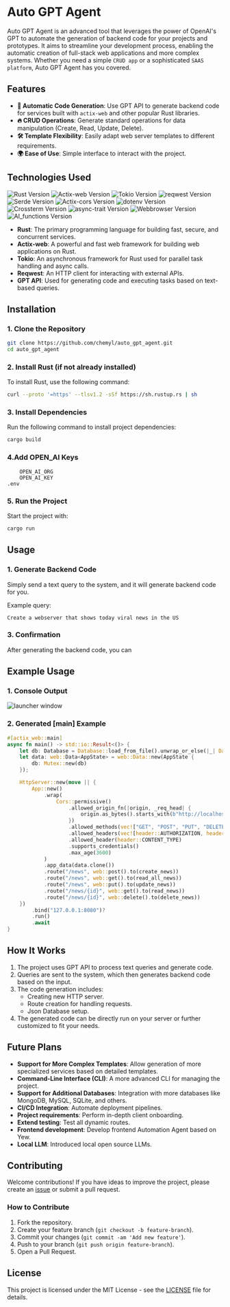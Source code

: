 # **Auto GPT Agent**

Auto GPT Agent is an advanced tool that leverages the power of OpenAI's GPT to automate the generation of backend code for your projects and prototypes.
It aims to streamline your development process, enabling the automatic creation of full-stack web applications and more complex systems.
Whether you need a simple `CRUD app` or a sophisticated `SAAS platform`, Auto GPT Agent has you covered.

## **Features**
- **🌟 Automatic Code Generation**: Use GPT API to generate backend code for services built with `actix-web` and other popular Rust libraries.
- **🔥 CRUD Operations**: Generate standard operations for data manipulation (Create, Read, Update, Delete).
- **🛠️ Template Flexibility**: Easily adapt web server templates to different requirements.
- **🌍 Ease of Use**: Simple interface to interact with the project.

## **Technologies Used**
![Rust Version](https://img.shields.io/badge/rust-1.83.0%20-green)
![Actix-web Version](https://img.shields.io/badge/actix_web-4.9.0%20-yellow)
![Tokio Version](https://img.shields.io/badge/tokio-1.28.0%20-blue)
![reqwest Version](https://img.shields.io/badge/reqwest-0.12.10%20-red)
![Serde Version](https://img.shields.io/badge/serde-1.0.160%20-gray)
![Actix-cors Version](https://img.shields.io/badge/actix_cors-0.7.0%20-cyan)
![dotenv Version](https://img.shields.io/badge/dotenv-0.15.0%20-purple)
![Crossterm Version](https://img.shields.io/badge/crossterm-0.28.1%20-green)
![async-trait Version](https://img.shields.io/badge/async--trait-0.1.83%20-blue)
![Webbrowser Version](https://img.shields.io/badge/webbrowser-1.0.3%20-yellow)
![AI_functions Version](https://img.shields.io/badge/ai_functions-0.1.1%20-green)

- **Rust**: The primary programming language for building fast, secure, and concurrent services.
- **Actix-web**: A powerful and fast web framework for building web applications on Rust.
- **Tokio**: An asynchronous framework for Rust used for parallel task handling and async calls.
- **Reqwest**: An HTTP client for interacting with external APIs.
- **GPT API**: Used for generating code and executing tasks based on text-based queries.

## **Installation**

### 1. Clone the Repository

```bash
git clone https://github.com/chemyl/auto_gpt_agent.git
cd auto_gpt_agent
```

### 2. Install Rust (if not already installed)

To install Rust, use the following command:

```bash
curl --proto '=https' --tlsv1.2 -sSf https://sh.rustup.rs | sh
```

### 3. Install Dependencies

Run the following command to install project dependencies:

```bash
cargo build
```

### 4.Add OPEN_AI Keys

```text
    OPEN_AI_ORG
    OPEN_AI_KEY
.env
```

### 5. Run the Project

Start the project with:

```bash
cargo run
```

## **Usage**

### 1. **Generate Backend Code**

Simply send a text query to the system, and it will generate backend code for you.

Example query:

```text
Create a webserver that shows today viral news in the US
```

### 3. **Confirmation**

After generating the backend code, you can

## **Example Usage**

### 1. **Console Output**

![launcher window](https://github.com/chemyl/auto_gpt_agent/blob/master/img/console_output.png)

### 2. **Generated [main] Example**

```rust
#[actix_web::main]
async fn main() -> std::io::Result<()> {
    let db: Database = Database::load_from_file().unwrap_or_else(|_| Database::new());
    let data: web::Data<AppState> = web::Data::new(AppState {
        db: Mutex::new(db)
    });

    HttpServer::new(move || {
        App::new()
            .wrap(
                Cors::permissive()
                    .allowed_origin_fn(|origin, _req_head| {
                        origin.as_bytes().starts_with(b"http://localhost") || origin == "null"
                    })
                    .allowed_methods(vec!["GET", "POST", "PUT", "DELETE"])
                    .allowed_headers(vec![header::AUTHORIZATION, header::ACCEPT])
                    .allowed_header(header::CONTENT_TYPE)
                    .supports_credentials()
                    .max_age(3600)
            )
            .app_data(data.clone())
            .route("/news", web::post().to(create_news))
            .route("/news", web::get().to(read_all_news))
            .route("/news", web::put().to(update_news))
            .route("/news/{id}", web::get().to(read_news))
            .route("/news/{id}", web::delete().to(delete_news))
    })
        .bind("127.0.0.1:8080")?
        .run()
        .await
}
```

## **How It Works**

1. The project uses GPT API to process text queries and generate code.
2. Queries are sent to the system, which then generates backend code based on the input.
3. The code generation includes:
    - Creating new HTTP server.
    - Route creation for handling requests.
    - Json Database setup.
4. The generated code can be directly run on your server or further customized to fit your needs.

## **Future Plans**

- **Support for More Complex Templates**: Allow generation of more specialized services based on detailed templates.
- **Command-Line Interface (CLI)**: A more advanced CLI for managing the project.
- **Support for Additional Databases**: Integration with more databases like MongoDB, MySQL, SQLite, and others.
- **CI/CD Integration**: Automate deployment pipelines.
- **Project requirements**: Perform in-depth client onboarding.
- **Extend testing**: Test all dynamic routes.
- **Frontend development**: Develop frontend Automation Agent based on Yew.
- **Local LLM**: Introduced local open source LLMs.

## **Contributing**

Welcome contributions! If you have ideas to improve the project, please create an [issue](https://github.com/chemyl/auto_gpt_agent/issues) or submit a pull request.

### How to Contribute

1. Fork the repository.
2. Create your feature branch (`git checkout -b feature-branch`).
3. Commit your changes (`git commit -am 'Add new feature'`).
4. Push to your branch (`git push origin feature-branch`).
5. Open a Pull Request.

## **License**

This project is licensed under the MIT License - see the [LICENSE](https://github.com/chemyl/auto_gpt_agent/master/LICENSE) file for details.
